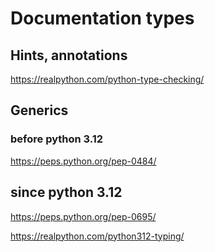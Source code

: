 # Documentation types

## Hints, annotations
https://realpython.com/python-type-checking/

## Generics
### before python 3.12
https://peps.python.org/pep-0484/

## since python 3.12
https://peps.python.org/pep-0695/

https://realpython.com/python312-typing/